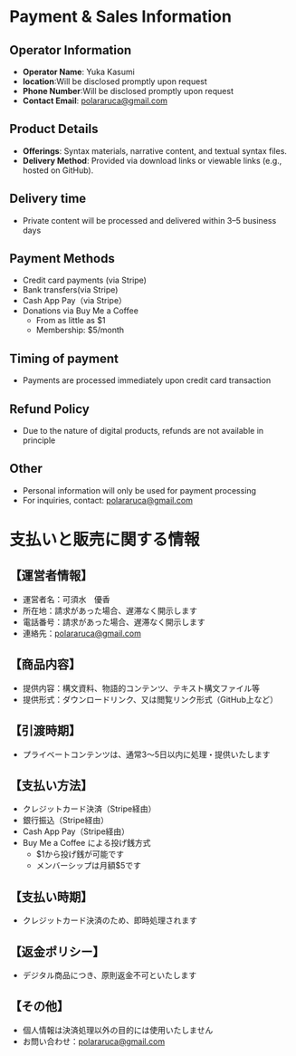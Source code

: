 # Payment & Sales Information

## Operator Information
- **Operator Name**: Yuka Kasumi
- **location**:Will be disclosed promptly upon request 
- **Phone Number**:Will be disclosed promptly upon request
- **Contact Email**: polararuca@gmail.com

## Product Details
- **Offerings**: Syntax materials, narrative content, and textual syntax files.
- **Delivery Method**: Provided via download links or viewable links (e.g., hosted on GitHub).

## Delivery time
- Private content will be processed and delivered within 3–5 business days

## Payment Methods
- Credit card payments (via Stripe)
- Bank transfers(via Stripe)
- Cash App Pay（via Stripe）
- Donations via Buy Me a Coffee
  - From as little as $1
  - Membership: $5/month  

## Timing of payment
- Payments are processed immediately upon credit card transaction

## Refund Policy
- Due to the nature of digital products, refunds are not available in principle

## Other
- Personal information will only be used for payment processing  
- For inquiries, contact: polararuca@gmail.com


# 支払いと販売に関する情報

## 【運営者情報】
- 運営者名：可須水　優香
- 所在地：請求があった場合、遅滞なく開示します
- 電話番号：請求があった場合、遅滞なく開示します
- 連絡先：polararuca@gmail.com

## 【商品内容】
- 提供内容：構文資料、物語的コンテンツ、テキスト構文ファイル等
- 提供形式：ダウンロードリンク、又は閲覧リンク形式（GitHub上など）
  
## 【引渡時期】
- プライベートコンテンツは、通常3～5日以内に処理・提供いたします
  
## 【支払い方法】
- クレジットカード決済（Stripe経由）
- 銀行振込（Stripe経由）
- Cash App Pay（Stripe経由）
- Buy Me a Coffee による投げ銭方式
  - $1から投げ銭が可能です
  - メンバーシップは月額$5です

## 【支払い時期】
- クレジットカード決済のため、即時処理されます

## 【返金ポリシー】 
- デジタル商品につき、原則返金不可といたします

## 【その他】 
- 個人情報は決済処理以外の目的には使用いたしません
- お問い合わせ：polararuca@gmail.com

